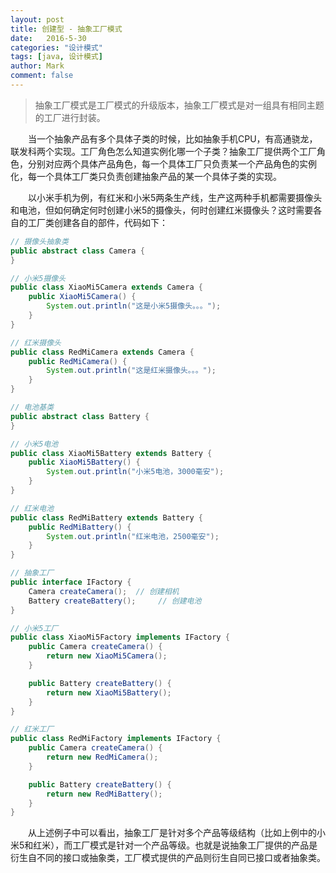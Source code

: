 ```yaml
---
layout: post
title: 创建型 - 抽象工厂模式
date:   2016-5-30
categories: "设计模式"
tags: [java, 设计模式]
author: Mark
comment: false
---
```


> 抽象工厂模式是工厂模式的升级版本，抽象工厂模式是对一组具有相同主题的工厂进行封装。

　　当一个抽象产品有多个具体子类的时候，比如抽象手机CPU，有高通骁龙，联发科两个实现。工厂角色怎么知道实例化哪一个子类？抽象工厂提供两个工厂角色，分别对应两个具体产品角色，每一个具体工厂只负责某一个产品角色的实例化，每一个具体工厂类只负责创建抽象产品的某一个具体子类的实现。

　　以小米手机为例，有红米和小米5两条生产线，生产这两种手机都需要摄像头和电池，但如何确定何时创建小米5的摄像头，何时创建红米摄像头？这时需要各自的工厂类创建各自的部件，代码如下：

``` java
// 摄像头抽象类
public abstract class Camera {
}

// 小米5摄像头
public class XiaoMi5Camera extends Camera {
    public XiaoMi5Camera() {
        System.out.println("这是小米5摄像头。。。");
    }
}

// 红米摄像头
public class RedMiCamera extends Camera {
    public RedMiCamera() {
        System.out.println("这是红米摄像头。。。");
    }
}
```
``` java
// 电池基类
public abstract class Battery {
}

// 小米5电池
public class XiaoMi5Battery extends Battery {
    public XiaoMi5Battery() {
        System.out.println("小米5电池，3000毫安");
    }
}

// 红米电池
public class RedMiBattery extends Battery {
    public RedMiBattery() {
        System.out.println("红米电池，2500毫安");
    }
}
```
``` java
// 抽象工厂
public interface IFactory {
    Camera createCamera();  // 创建相机
    Battery createBattery();     // 创建电池
}

// 小米5工厂
public class XiaoMi5Factory implements IFactory {
    public Camera createCamera() {
        return new XiaoMi5Camera();
    }

    public Battery createBattery() {
        return new XiaoMi5Battery();
    }
}

// 红米工厂
public class RedMiFactory implements IFactory {
    public Camera createCamera() {
        return new RedMiCamera();
    }

    public Battery createBattery() {
        return new RedMiBattery();
    }
}
```
　　从上述例子中可以看出，抽象工厂是针对多个产品等级结构（比如上例中的小米5和红米），而工厂模式是针对一个产品等级。也就是说抽象工厂提供的产品是衍生自不同的接口或抽象类，工厂模式提供的产品则衍生自同已接口或者抽象类。
